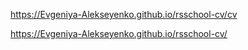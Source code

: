 https://Evgeniya-Alekseyenko.github.io/rsschool-cv/cv

https://Evgeniya-Alekseyenko.github.io/rsschool-cv/
